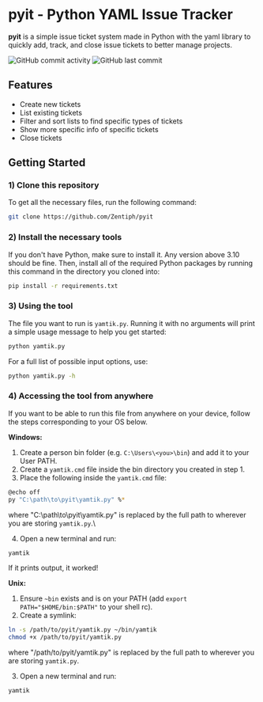 # pyit - Python YAML Issue Tracker
**pyit** is a simple issue ticket system made in Python with the yaml library
to quickly add, track, and close issue tickets to better manage projects.

![GitHub commit activity](https://img.shields.io/github/commit-activity/t/zentiph/pyit)
![GitHub last commit](https://img.shields.io/github/last-commit/zentiph/pyit)

## Features
* Create new tickets
* List existing tickets
* Filter and sort lists to find specific types of tickets
* Show more specific info of specific tickets
* Close tickets

## Getting Started
### 1) Clone this repository
To get all the necessary files, run the following command:
```bash
git clone https://github.com/Zentiph/pyit
```

### 2) Install the necessary tools
If you don't have Python, make sure to install it. Any version above 3.10 should be fine.
Then, install all of the required Python packages by running this command in the directory you cloned into:
```bash
pip install -r requirements.txt
```

### 3) Using the tool
The file you want to run is `yamtik.py`. Running it with no arguments will print a simple usage message to help you get started:
```bash
python yamtik.py
```
For a full list of possible input options, use:
```bash
python yamtik.py -h
```

### 4) Accessing the tool from anywhere
If you want to be able to run this file from anywhere on your device, follow the steps corresponding to your OS below.

**Windows:**
1. Create a person bin folder (e.g. `C:\Users\<you>\bin`) and add it to your User PATH.
2. Create a `yamtik.cmd` file inside the bin directory you created in step 1.
3. Place the following inside the `yamtik.cmd` file:
```bash
@echo off
py "C:\path\to\pyit\yamtik.py" %*
```
where "C:\path\to\pyit\yamtik.py" is replaced by the full path to wherever you are storing `yamtik.py`.\

4. Open a new terminal and run:
```bash
yamtik
```
If it prints output, it worked!

**Unix:**
1. Ensure `~bin` exists and is on your PATH (add `export PATH="$HOME/bin:$PATH"` to your shell rc).
2. Create a symlink:
```bash
ln -s /path/to/pyit/yamtik.py ~/bin/yamtik
chmod +x /path/to/pyit/yamtik.py
```
where "/path/to/pyit/yamtik.py" is replaced by the full path to wherever you are storing `yamtik.py`.

3. Open a new terminal and run:
```bash
yamtik
```

